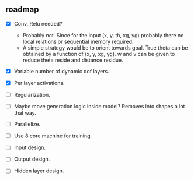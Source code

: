 ## roadmap
- [x] Conv, Relu needed?
    - Probably not. Since for the input (x, y, th, xg, yg) probably there no local relations or sequential memory required.
    - A simple strategy would be to orient towards goal. True theta can be obtained by a function of (x, y, xg, yg). w and v can be given to reduce theta reside and distance residue.
- [x] Variable number of dynamic dof layers.
- [x] Per layer activations.
- [ ] Regularization.
- [ ] Maybe move generation logic inside model? Removes into shapes a lot that way.
- [ ] Parallelize.
- [ ] Use 8 core machine for training.

- [ ] Input design.
- [ ] Output design.
- [ ] Hidden layer design.

